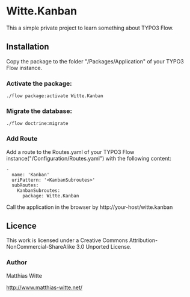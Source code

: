 Witte.Kanban
============

This a simple private project to learn something about TYPO3 Flow.

Installation
------------

Copy the package to the folder "<FlowInstance>/Packages/Application" of your TYPO3 Flow instance.


### Activate the package:

    ./flow package:activate Witte.Kanban


### Migrate the database:

    ./flow doctrine:migrate


### Add Route

Add a route to the Routes.yaml of your TYPO3 Flow instance("<FlowInstance>/Configuration/Routes.yaml") with
the following content:

    -
      name: 'Kanban'
      uriPattern: '<KanbanSubroutes>'
      subRoutes:
        KanbanSubroutes:
          package: Witte.Kanban


Call the application in the browser by http://your-host/witte.kanban

Licence
-------
This work is licensed under a Creative Commons Attribution-NonCommercial-ShareAlike 3.0 Unported License.

### Author

Matthias Witte

http://www.matthias-witte.net/